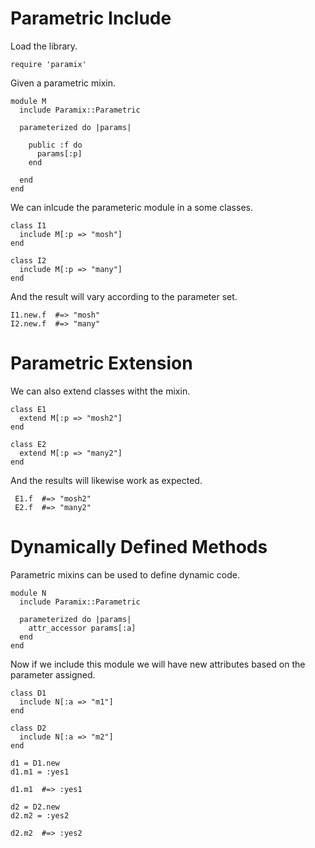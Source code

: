 # Parametric Include

Load the library.

    require 'paramix'

Given a parametric mixin.

    module M
      include Paramix::Parametric

      parameterized do |params|

        public :f do
          params[:p]
        end

      end
    end

We can inlcude the parameteric module in a some classes.

    class I1
      include M[:p => "mosh"]
    end

    class I2
      include M[:p => "many"]
    end

And the result will vary according to the parameter set.

    I1.new.f  #=> "mosh"
    I2.new.f  #=> "many"


# Parametric Extension

We can also extend classes witht the mixin.

    class E1
      extend M[:p => "mosh2"]
    end

    class E2
      extend M[:p => "many2"]
    end

And the results will likewise work as expected.

     E1.f  #=> "mosh2"
     E2.f  #=> "many2"


# Dynamically Defined Methods

Parametric mixins can be used to define dynamic code.

    module N
      include Paramix::Parametric

      parameterized do |params|
        attr_accessor params[:a]
      end
    end

Now if we include this module we will have new attributes based on
the parameter assigned.

    class D1
      include N[:a => "m1"]
    end

    class D2
      include N[:a => "m2"]
    end

    d1 = D1.new
    d1.m1 = :yes1

    d1.m1  #=> :yes1

    d2 = D2.new
    d2.m2 = :yes2

    d2.m2  #=> :yes2

